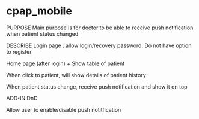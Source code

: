 # cpap_mobile
PURPOSE
Main purpose is for doctor to be able to receive push notification when patient status changed

DESCRIBE
Login page : allow login/recovery password. Do not have option to register

Home page (after login) + Show table of patient

When click to patient, will show details of patient history

When patient status change, receive push notification and show it on top

ADD-IN
DnD

Allow user to enable/disable push notitfication

